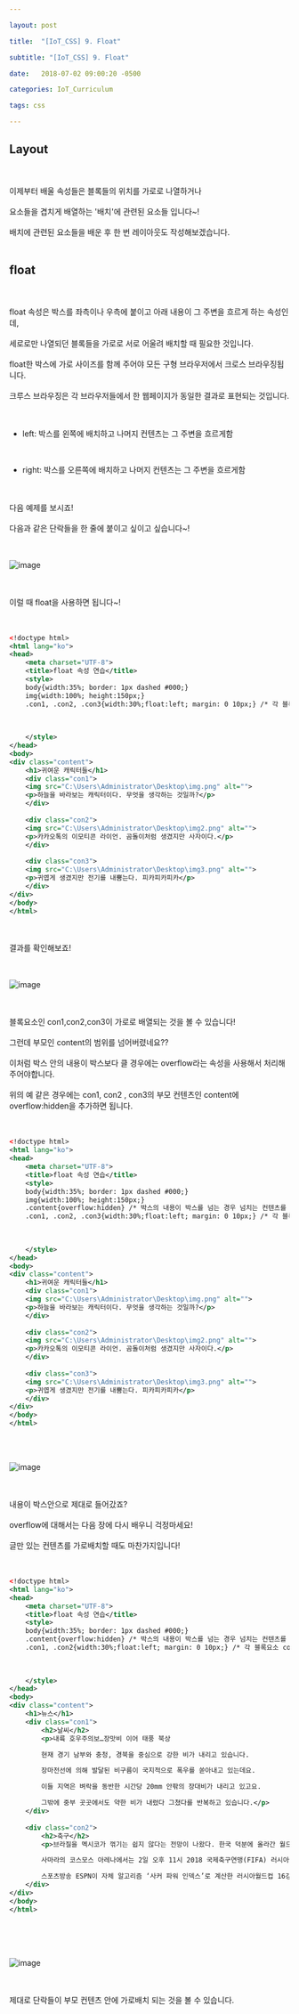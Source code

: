 ```yaml
---

layout: post

title:  "[IoT_CSS] 9. Float"

subtitle: "[IoT_CSS] 9. Float"

date:   2018-07-02 09:00:20 -0500

categories: IoT_Curriculum

tags: css

---
```


## Layout

<br>
<br>
이제부터 배울 속성들은 블록들의 위치를 가로로 나열하거나 
<br>
<br>
요소들을 겹치게 배열하는 '배치'에 관련된 요소들 입니다~!
<br>
<br>
배치에 관련된 요소들을 배운 후 한 번 레이아웃도 작성해보겠습니다.
<br>
<br>

## float

<br>
<br>
float 속성은 박스를 좌측이나 우측에 붙이고 아래 내용이 그 주변을 흐르게 하는 속성인데,
<br>
<br>
세로로만 나열되던 블록들을 가로로 서로 어울려 배치할 때 필요한 것입니다.
<br>
<br>
float한 박스에 가로 사이즈를 함께 주어야 모든 구형 브라우저에서 크로스 브라우징됩니다.
<br>
<br>
크루스 브라우징은 각 브라우저들에서 한 웹페이지가 동일한 결과로 표현되는 것입니다.
<br>
<br>
<br>

- left: 박스를 왼쪽에 배치하고 나머지 컨텐츠는 그 주변을 흐르게함

<br>

- right: 박스를 오른쪽에 배치하고 나머지 컨텐츠는 그 주변을 흐르게함

<br>
<br>
다음 예제를 보시죠!
<br>
<br>
다음과 같은 단락들을 한 줄에 붙이고 싶이고 싶습니다~!
<br>
<br>
<br>

![image](/image/CSS_image/css_image_36.png)
	
<br>
<br>
이럴 때 float을 사용하면 됩니다~!
<br>
<br>
<br>

```xml
<!doctype html>
<html lang="ko">
<head>
	<meta charset="UTF-8">
	<title>float 속성 연습</title>
	<style>
	body{width:35%; border: 1px dashed #000;}
	img{width:100%; height:150px;}
	.con1, .con2, .con3{width:30%;float:left; margin: 0 10px;} /* 각 블록요소 con1, con2, con3을 왼쪽부터 차례로 배치 */
	
		
		
	</style>
</head>
<body>
<div class="content">
	<h1>귀여운 캐릭터들</h1>
	<div class="con1">
	<img src="C:\Users\Administrator\Desktop\img.png" alt="">
	<p>하늘을 바라보는 캐릭터이다. 무엇을 생각하는 것일까?</p>
	</div>
	
	<div class="con2">
	<img src="C:\Users\Administrator\Desktop\img2.png" alt="">
	<p>카카오톡의 이모티콘 라이언. 곰돌이처럼 생겼지만 사자이다.</p>
	</div>
	
	<div class="con3">
	<img src="C:\Users\Administrator\Desktop\img3.png" alt="">
	<p>귀엽게 생겼지만 전기를 내뿜는다. 피카피카피카</p>
	</div>
</div>
</body>
</html>
```

<br>
<br>
결과를 확인해보죠!
<br>
<br>
<br>

![image](/image/CSS_image/css_image_33.png)

<br>
<br>
블록요소인 con1,con2,con3이 가로로 배열되는 것을 볼 수 있습니다!
<br>
<br>
그런데 부모인 content의 범위를 넘어버렸네요??
<br>
<br>
이처럼 박스 안의 내용이 박스보다 클 경우에는 overflow라는 속성을 사용해서 처리해주어야합니다.
<br>
<br>
위의 예 같은 경우에는 con1, con2 , con3의 부모 컨텐츠인 content에 overflow:hidden을 추가하면 됩니다.
<br>
<br>
<br>

```xml
<!doctype html>
<html lang="ko">
<head>
	<meta charset="UTF-8">
	<title>float 속성 연습</title>
	<style>
	body{width:35%; border: 1px dashed #000;}
	img{width:100%; height:150px;}
	.content{overflow:hidden} /* 박스의 내용이 박스를 넘는 경우 넘치는 컨텐츠를 숨김 */
	.con1, .con2, .con3{width:30%;float:left; margin: 0 10px;} /* 각 블록요소 con1, con2, con3을 왼쪽부터 차례로 배치 */
	
		
		
	</style>
</head>
<body>
<div class="content">
	<h1>귀여운 캐릭터들</h1>
	<div class="con1">
	<img src="C:\Users\Administrator\Desktop\img.png" alt="">
	<p>하늘을 바라보는 캐릭터이다. 무엇을 생각하는 것일까?</p>
	</div>
	
	<div class="con2">
	<img src="C:\Users\Administrator\Desktop\img2.png" alt="">
	<p>카카오톡의 이모티콘 라이언. 곰돌이처럼 생겼지만 사자이다.</p>
	</div>
	
	<div class="con3">
	<img src="C:\Users\Administrator\Desktop\img3.png" alt="">
	<p>귀엽게 생겼지만 전기를 내뿜는다. 피카피카피카</p>
	</div>
</div>
</body>
</html>
```

<br>
<br>

![image](/image/CSS_image/css_image_34.png)

<br>
<br>
내용이 박스안으로 제대로 들어갔죠?
<br>
<br>
overflow에 대해서는 다음 장에 다시 배우니 걱정마세요!
<br>
<br>
글만 있는 컨텐츠를 가로배치할 때도 마찬가지입니다!
<br>
<br>
<br>

```xml
<!doctype html>
<html lang="ko">
<head>
	<meta charset="UTF-8">
	<title>float 속성 연습</title>
	<style>
	body{width:35%; border: 1px dashed #000;}
	.content{overflow:hidden} /* 박스의 내용이 박스를 넘는 경우 넘치는 컨텐츠를 숨김 */
	.con1, .con2{width:30%;float:left; margin: 0 10px;} /* 각 블록요소 con1, con2을 왼쪽부터 차례로 배치 */
	
		
		
	</style>
</head>
<body>
<div class="content">
	<h1>뉴스</h1>
	<div class="con1">
		<h2>날씨</h2>
		<p>내륙 호우주의보…장맛비 이어 태풍 북상

		현재 경기 남부와 충청, 경북을 중심으로 강한 비가 내리고 있습니다.

		장마전선에 의해 발달된 비구름이 국지적으로 폭우를 쏟아내고 있는데요.

		이들 지역은 벼락을 동반한 시간당 20mm 안팎의 장대비가 내리고 있고요.

		그밖에 중부 곳곳에서도 약한 비가 내렸다 그쳤다를 반복하고 있습니다.</p>
	</div>
	
	<div class="con2">
		<h2>축구</h2>
		<p>브라질을 멕시코가 꺾기는 쉽지 않다는 전망이 나왔다. 한국 덕분에 올라간 월드컵 16강 얘기다.

		사마라의 코스모스 아레나에서는 2일 오후 11시 2018 국제축구연맹(FIFA) 러시아월드컵 16강전 브라질-멕시코가 열린다.

		스포츠방송 ESPN이 자체 알고리즘 ‘사커 파워 인덱스’로 계산한 러시아월드컵 16강 승률은 브라질 82%-멕시코 18%다.</p>
	</div>
</div>
</body>
</html>
```

<br>
<br>
<br>

![image](/image/CSS_image/css_image_35.png)

<br>
<br>
제대로 단락들이 부모 컨텐츠 안에 가로배치 되는 것을 볼 수 있습니다.
